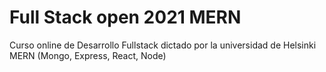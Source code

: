 # Full Stack open 2021 MERN
 Curso online de Desarrollo Fullstack dictado por la universidad de Helsinki MERN (Mongo, Express, React, Node)
